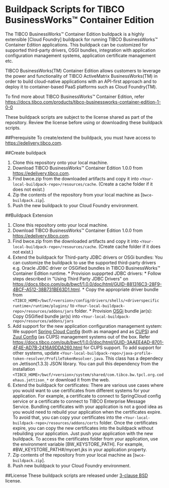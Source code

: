 # Buildpack Scripts for TIBCO BusinessWorks™ Container Edition 
The TIBCO BusinessWorks™ Container Edition buildpack is a highly extensible [Cloud Foundry] buildpack for running TIBCO BusinessWorks™ Container Edition applications. This buildpack can be customized for supported third-party drivers, OSGI bundles, integration with application configuration management systems, application certificate management etc.

TIBCO BusinessWorks(TM) Container Edition allows customers to leverage the power and functionality of TIBCO ActiveMatrix BusinessWorks(TM) in order to build cloud-native applications with an API-first approach and to deploy it to container-based PaaS platforms such as Cloud Foundry(TM).

To find more about TIBCO BusinessWorks™ Container Edition, refer https://docs.tibco.com/products/tibco-businessworks-container-edition-1-0-0

These buildpack scripts are subject to the license shared as part of the repository. Review the license before using or downloading these buildpack scripts.
     
##Prerequisite
    To create/extend the buildpack, you must have access to https://edelivery.tibco.com.
    
##Create buildpack
   1. Clone this repository onto your local machine.
   2. Download TIBCO BusinessWorks™ Container Edition 1.0.0 from https://edelivery.tibco.com.
   3. Find bwce.zip from the downloaded artifacts and copy it into `<Your-local-buildpack-repo>/resources/cache`. (Create a cache folder if it does not exist.)
   4. Zip the contents of the repository from your local machine as [`bwce-buildpack.zip`].
   5. Push the new buildpack to your Cloud Foundry environment.

##Buildpack Extension
   1. Clone this repository onto your local machine.
   2. Download TIBCO BusinessWorks™ Container Edition 1.0.0 from https://edelivery.tibco.com.
   3. Find bwce.zip from the downloaded artifacts and copy it into `<Your-local-buildpack-repo>/resources/cache`. (Create cache folder if it does not exist.)
   4. Extend the buildpack for Third-party JDBC drivers or OSGi bundles: You can customize the buildpack to use the supported third-party drivers e.g. Oracle JDBC driver or OSGified bundles in TIBCO BusinessWorks™ Container Edition runtime.
     * Provision suppprted JDBC drivers: 
          * Follow steps described in "Using Third Party JDBC Drivers" on https://docs.tibco.com/pub/bwcf/1.0.0/doc/html/GUID-881316C3-28F9-4BCF-A512-38B731BE63D1.html.
          * Copy the appropriate driver bundle from `<TIBCO_HOME>/bwcf/<version>/config/drivers/shells/<driverspecific runtime>/runtime/plugins/` to  `<Your-local-buildpack-repo>/resources/addons/jars` folder.
     * Provision [OSGi](https://www.osgi.org) bundle jar(s): Copy OSGified bundle jar(s) into `<Your-local-buildpack-repo>/resources/addons/jars`
   5. Add support for the new application configuration management system: We support [Spring Cloud Config](http://cloud.spring.io/spring-cloud-config/spring-cloud-config.html) (both as managed and as [CUPS](https://docs.cloudfoundry.org/devguide/services/user-provided.html)) and [Zuul Config](https://github.com/Confluex/Zuul/wiki) (as CUPS) management systems out of the box. Refer https://docs.tibco.com/pub/bwcf/1.0.0/doc/html/GUID-3AAEE4AD-8701-4F4E-AD7B-2416A9DDA260.html for CUPS support. To add support for other systems, update `<Your-local-buildpack-repo>/java-profile-token-resolver/ProfileTokenResolver.java`. This class has a dependecy on Jettison(1.3.3) JSON library. You can pull this dependency from the installation `<TIBCO_HOME>/bwcf/<version>/system/shared/com.tibco.bw.tpcl.org.codehaus.jettison_*` or download it from the web.
   6. Extend the buildpack for certificates: There are various use cases where you would want to use certificates from different systems for your application. For example, a certificate to connect to SpringCloud config service or a certificate to connect to TIBCO Enterprise Message Service. Bundling certificates with your application is not a good idea as you would need to rebuild your application when the certificates expire. To avoid that, you can copy your certificates into the `<Your-local-buildpack-repo>/resources/addons/certs` folder. Once the certificates expire, you can copy the new certificates into the buildpack without rebuilding your application. Just push your application with the new buildpack. To access the certificates folder from your application, use the environment variable [BW_KEYSTORE_PATH]. For example, #BW_KEYSTORE_PATH#/mycert.jks in your application property.
   7. Zip contents of the repository from your local machine as [`bwce-buildpack.zip`].
   8. Push new buildpack to your Cloud Foundry environment.

##License
These buildpack scripts are released under [3-clause BSD](License.md) license.
     
